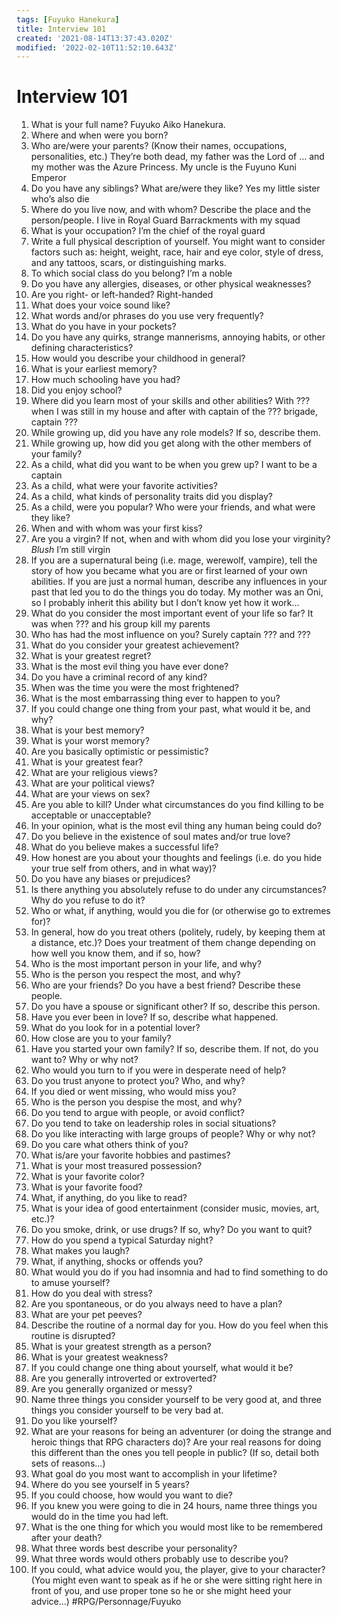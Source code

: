 ```yaml
---
tags: [Fuyuko Hanekura]
title: Interview 101
created: '2021-08-14T13:37:43.020Z'
modified: '2022-02-10T11:52:10.643Z'
---
```


#  Interview 101
1. What is your full name?
Fuyuko Aiko Hanekura.
2. Where and when were you born?
3. Who are/were your parents? (Know their names, occupations, personalities, etc.)
They’re both dead, my father was the Lord of … and my mother was the Azure Princess. My uncle is the Fuyuno Kuni Emperor 
4. Do you have any siblings? What are/were they like?
Yes my little sister who’s also die
5. Where do you live now, and with whom? Describe the place and the person/people.
I live in Royal Guard Barrackments with my squad 
6. What is your occupation?
I’m the chief of the royal guard 
7. Write a full physical description of yourself. You might want to consider factors such as: height, weight, race, hair and eye color, style of dress, and any tattoos, scars, or distinguishing marks.
8. To which social class do you belong?
I’m a noble 
9. Do you have any allergies, diseases, or other physical weaknesses?
10. Are you right- or left-handed?
Right-handed
11. What does your voice sound like?
12. What words and/or phrases do you use very frequently?
13. What do you have in your pockets?
14. Do you have any quirks, strange mannerisms, annoying habits, or other defining characteristics?
15. How would you describe your childhood in general?
16. What is your earliest memory?
17. How much schooling have you had?
18. Did you enjoy school?
19. Where did you learn most of your skills and other abilities?
With ??? when I was still in my house and after with captain of the ??? brigade, captain ???
20. While growing up, did you have any role models? If so, describe them.
21. While growing up, how did you get along with the other members of your family?
22. As a child, what did you want to be when you grew up? I want to be a captain 
23. As a child, what were your favorite activities?
24. As a child, what kinds of personality traits did you display?
25. As a child, were you popular? Who were your friends, and what were they like?
26. When and with whom was your first kiss?
27. Are you a virgin? If not, when and with whom did you lose your virginity?
*Blush* I’m still virgin 
28. If you are a supernatural being (i.e. mage, werewolf, vampire), tell the story of how you became what you are or first learned of your own abilities. If you are just a normal human, describe any influences in your past that led you to do the things you do today.
My mother was an Oni, so I probably inherit this ability but I don’t know yet how it work…
29. What do you consider the most important event of your life so far? It was when ??? and his group kill my parents 
30. Who has had the most influence on you?
Surely captain ??? and ??? 
31. What do you consider your greatest achievement?
32. What is your greatest regret?
33. What is the most evil thing you have ever done?
34. Do you have a criminal record of any kind?
35. When was the time you were the most frightened?
36. What is the most embarrassing thing ever to happen to you?
37. If you could change one thing from your past, what would it be, and why?
38. What is your best memory?
39. What is your worst memory?
40. Are you basically optimistic or pessimistic?
41. What is your greatest fear?
42. What are your religious views?
43. What are your political views?
44. What are your views on sex?
45. Are you able to kill? Under what circumstances do you find killing to be acceptable or unacceptable?
46. In your opinion, what is the most evil thing any human being could do?
47. Do you believe in the existence of soul mates and/or true love?
48. What do you believe makes a successful life?
49. How honest are you about your thoughts and feelings (i.e. do you hide your true self from others, and in what way)?
50. Do you have any biases or prejudices?
51. Is there anything you absolutely refuse to do under any circumstances? Why do you refuse to do it?
52. Who or what, if anything, would you die for (or otherwise go to extremes for)?
53. In general, how do you treat others (politely, rudely, by keeping them at a distance, etc.)? Does your treatment of them change depending on how well you know them, and if so, how?
54. Who is the most important person in your life, and why?
55. Who is the person you respect the most, and why?
56. Who are your friends? Do you have a best friend? Describe these people.
57. Do you have a spouse or significant other? If so, describe this person.
58. Have you ever been in love? If so, describe what happened.
59. What do you look for in a potential lover?
60. How close are you to your family?
61. Have you started your own family? If so, describe them. If not, do you want to? Why or why not?
62. Who would you turn to if you were in desperate need of help?
63. Do you trust anyone to protect you? Who, and why?
64. If you died or went missing, who would miss you?
65. Who is the person you despise the most, and why?
66. Do you tend to argue with people, or avoid conflict?
67. Do you tend to take on leadership roles in social situations?
68. Do you like interacting with large groups of people? Why or why not?
69. Do you care what others think of you?
70. What is/are your favorite hobbies and pastimes?
71. What is your most treasured possession?
72. What is your favorite color?
73. What is your favorite food?
74. What, if anything, do you like to read?
75. What is your idea of good entertainment (consider music, movies, art, etc.)?
76. Do you smoke, drink, or use drugs? If so, why? Do you want to quit?
77. How do you spend a typical Saturday night?
78. What makes you laugh?
79. What, if anything, shocks or offends you?
80. What would you do if you had insomnia and had to find something to do to amuse yourself?
81. How do you deal with stress?
82. Are you spontaneous, or do you always need to have a plan?
83. What are your pet peeves?
84. Describe the routine of a normal day for you. How do you feel when this routine is disrupted?
85. What is your greatest strength as a person?
86. What is your greatest weakness?
87. If you could change one thing about yourself, what would it be?
88. Are you generally introverted or extroverted?
89. Are you generally organized or messy?
90. Name three things you consider yourself to be very good at, and three things you consider yourself to be very bad at.
91. Do you like yourself?
92. What are your reasons for being an adventurer (or doing the strange and heroic things that RPG characters do)? Are your real reasons for doing this different than the ones you tell people in public? (If so, detail both sets of reasons...)
93. What goal do you most want to accomplish in your lifetime?
94. Where do you see yourself in 5 years?
95. If you could choose, how would you want to die?
96. If you knew you were going to die in 24 hours, name three things you would do in the time you had left.
97. What is the one thing for which you would most like to be remembered after your death?
98. What three words best describe your personality?
99. What three words would others probably use to describe you?
100. If you could, what advice would you, the player, give to your character? (You might even want to speak as if he or she were sitting right here in front of you, and use proper tone so he or she might heed your advice...)
#RPG/Personnage/Fuyuko
